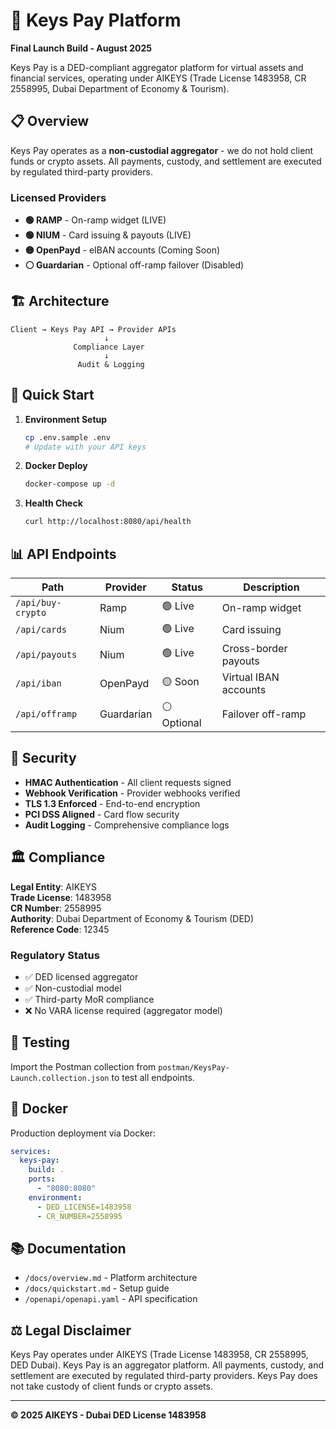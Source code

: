 # 🚀 Keys Pay Platform

**Final Launch Build - August 2025**

Keys Pay is a DED-compliant aggregator platform for virtual assets and financial services, operating under AIKEYS (Trade License 1483958, CR 2558995, Dubai Department of Economy & Tourism).

## 📋 Overview

Keys Pay operates as a **non-custodial aggregator** - we do not hold client funds or crypto assets. All payments, custody, and settlement are executed by regulated third-party providers.

### Licensed Providers
- **🟢 RAMP** - On-ramp widget (LIVE)
- **🟢 NIUM** - Card issuing & payouts (LIVE) 
- **🟡 OpenPayd** - eIBAN accounts (Coming Soon)
- **⚪ Guardarian** - Optional off-ramp failover (Disabled)

## 🏗️ Architecture

```
Client → Keys Pay API → Provider APIs
                     ↓
              Compliance Layer
                     ↓
               Audit & Logging
```

## 🚀 Quick Start

1. **Environment Setup**
   ```bash
   cp .env.sample .env
   # Update with your API keys
   ```

2. **Docker Deploy**
   ```bash
   docker-compose up -d
   ```

3. **Health Check**
   ```bash
   curl http://localhost:8080/api/health
   ```

## 📊 API Endpoints

| Path | Provider | Status | Description |
|------|----------|--------|-------------|
| `/api/buy-crypto` | Ramp | 🟢 Live | On-ramp widget |
| `/api/cards` | Nium | 🟢 Live | Card issuing |
| `/api/payouts` | Nium | 🟢 Live | Cross-border payouts |
| `/api/iban` | OpenPayd | 🟡 Soon | Virtual IBAN accounts |
| `/api/offramp` | Guardarian | ⚪ Optional | Failover off-ramp |

## 🔐 Security

- **HMAC Authentication** - All client requests signed
- **Webhook Verification** - Provider webhooks verified
- **TLS 1.3 Enforced** - End-to-end encryption
- **PCI DSS Aligned** - Card flow security
- **Audit Logging** - Comprehensive compliance logs

## 🏛️ Compliance

**Legal Entity**: AIKEYS  
**Trade License**: 1483958  
**CR Number**: 2558995  
**Authority**: Dubai Department of Economy & Tourism (DED)  
**Reference Code**: 12345  

### Regulatory Status
- ✅ DED licensed aggregator
- ✅ Non-custodial model
- ✅ Third-party MoR compliance
- ❌ No VARA license required (aggregator model)

## 🧪 Testing

Import the Postman collection from `postman/KeysPay-Launch.collection.json` to test all endpoints.

## 🐳 Docker

Production deployment via Docker:

```yaml
services:
  keys-pay:
    build: .
    ports:
      - "8080:8080"
    environment:
      - DED_LICENSE=1483958
      - CR_NUMBER=2558995
```

## 📚 Documentation

- `/docs/overview.md` - Platform architecture
- `/docs/quickstart.md` - Setup guide
- `/openapi/openapi.yaml` - API specification

## ⚖️ Legal Disclaimer

Keys Pay operates under AIKEYS (Trade License 1483958, CR 2558995, DED Dubai). Keys Pay is an aggregator platform. All payments, custody, and settlement are executed by regulated third-party providers. Keys Pay does not take custody of client funds or crypto assets.

---

**© 2025 AIKEYS - Dubai DED License 1483958**